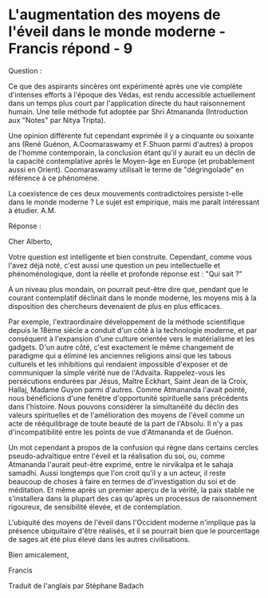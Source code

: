 # L'augmentation des moyens de l'éveil dans le monde moderne - Francis répond - 9

Question : 

Ce que des aspirants sinc&egrave;res ont exp&eacute;riment&eacute; apr&egrave;s une vie compl&egrave;te d'intenses efforts &agrave; l'&eacute;poque des V&eacute;das, est rendu accessible actuellement dans un temps plus court par l'application directe du haut raisonnement humain. Une telle m&eacute;thode fut adopt&eacute;e par Shri Atmananda (Introduction aux &quot;Notes&quot; par Nitya Tripta).   

Une opinion diff&eacute;rente fut cependant exprim&eacute;e il y a cinquante ou soixante ans (Ren&eacute; Gu&eacute;non, A.Coomaraswamy et F.Shuon parmi d'autres) &agrave; propos de l'homme contemporain, la conclusion &eacute;tant qu'il y aurait eu un d&eacute;clin de la capacit&eacute; contemplative apr&egrave;s le Moyen-&acirc;ge en Europe (et probablement aussi en Orient). Coomaraswamy utilisait le terme de &quot;d&eacute;gringolade&quot; en r&eacute;f&eacute;rence &agrave; ce ph&eacute;nom&egrave;ne.  

La coexistence de ces deux mouvements contradictoires persiste t-elle dans le monde moderne ? Le sujet est empirique, mais me para&icirc;t int&eacute;ressant &agrave; &eacute;tudier. A.M.

R&eacute;ponse : 

Cher Alberto,

Votre question est intelligente et bien construite. Cependant, comme vous l'avez d&eacute;j&agrave; not&eacute;, c'est aussi une question un peu intellectuelle et ph&eacute;nom&eacute;nologique, dont la r&eacute;elle et profonde r&eacute;ponse est : &quot;Qui sait ?&quot;  

A un niveau plus mondain, on pourrait peut-&ecirc;tre dire que, pendant que le courant contemplatif d&eacute;clinait dans le monde moderne, les moyens mis &agrave; la disposition des chercheurs devenaient de plus en plus efficaces.   

Par exemple, l'extraordinaire d&eacute;veloppement de la m&eacute;thode scientifique depuis le 18&egrave;me si&egrave;cle a conduit d'un c&ocirc;t&eacute; &agrave; la technologie moderne, et par cons&eacute;quent &agrave; l'expansion d'une culture orient&eacute;e vers le mat&eacute;rialisme et les gadgets. D'un autre c&ocirc;t&eacute;, c'est exactement le m&ecirc;me changement de paradigme qui a &eacute;limin&eacute; les anciennes religions ainsi que les tabous culturels et les inhibitions qui rendaient impossible d'exposer et de communiquer la simple v&eacute;rit&eacute; nue de l'Adva&iuml;ta. Rappelez-vous les pers&eacute;cutions endur&eacute;es par J&eacute;sus, Ma&icirc;tre Eckhart, Saint Jean de la Croix, Hallaj, Madame Guyon parmi d'autres. Comme Atmananda l'avait point&eacute;, nous b&eacute;n&eacute;ficions d'une fen&ecirc;tre d'opportunit&eacute; spirituelle sans pr&eacute;c&eacute;dents dans l'histoire. Nous pouvons consid&eacute;rer la simultan&eacute;it&eacute; du d&eacute;clin des valeurs spirituelles et de l'am&eacute;lioration des moyens de l'&eacute;veil comme un acte de r&eacute;&eacute;quilibrage de toute beaut&eacute; de la part de l'Absolu. Il n'y a pas d'incompatibilit&eacute; entre les points de vue d'Atmananda et de Gu&eacute;non.

Un mot cependant &agrave; propos de la confusion qui r&egrave;gne dans certains cercles pseudo-adva&iuml;tique entre l'&eacute;veil et la r&eacute;alisation du soi, ou, comme Atmananda l'aurait peut-&ecirc;tre exprim&eacute;, entre le nirvikalpa et le sahaja samadhi. Aussi longtemps que l'on croit qu'il y a un acteur, il reste beaucoup de choses &agrave; faire en termes de d'investigation du soi et de m&eacute;ditation. Et m&ecirc;me apr&egrave;s un premier aper&ccedil;u de la v&eacute;rit&eacute;, la paix stable ne s'installera dans la plupart des cas qu'apr&egrave;s un processus de raisonnement rigoureux, de sensibilit&eacute; &eacute;lev&eacute;e, et de contemplation.

L'ubiquit&eacute; des moyens de l'&eacute;veil dans l'Occident moderne n'implique pas la pr&eacute;sence ubiquitaire d'&ecirc;tre r&eacute;alis&eacute;s, et il se pourrait bien que le pourcentage de sages ait &eacute;t&eacute; plus &eacute;lev&eacute; dans les autres civilisations.

Bien amicalement,

Francis

Traduit de l'anglais par St&eacute;phane Badach


